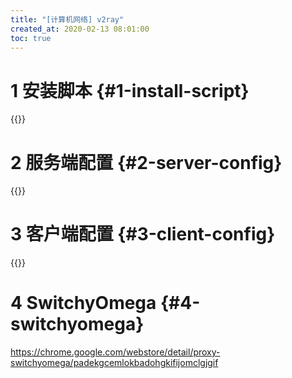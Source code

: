 ```yaml
---
title: "[计算机网络] v2ray"
created_at: 2020-02-13 08:01:00
toc: true
---
```


# 1 安装脚本 {#1-install-script}

{{<highlight-file file="install.sh" lang="sh">}}

# 2 服务端配置 {#2-server-config}

{{<highlight-file file="server-config.template.json" lang="json">}}

# 3 客户端配置 {#3-client-config}

{{<highlight-file file="client-config.template.json" lang="json">}}

# 4 SwitchyOmega {#4-switchyomega}

<https://chrome.google.com/webstore/detail/proxy-switchyomega/padekgcemlokbadohgkifijomclgjgif>

